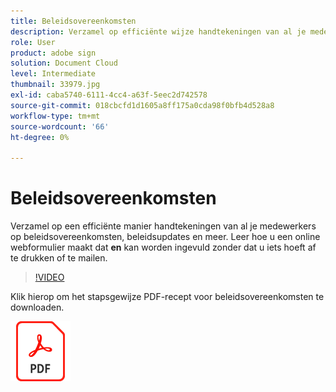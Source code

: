 ```yaml
---
title: Beleidsovereenkomsten
description: Verzamel op efficiënte wijze handtekeningen van al je medewerkers op beleidsovereenkomsten, updates en meer
role: User
product: adobe sign
solution: Document Cloud
level: Intermediate
thumbnail: 33979.jpg
exl-id: caba5740-6111-4cc4-a63f-5eec2d742578
source-git-commit: 018cbcfd1d1605a8ff175a0cda98f0bfb4d528a8
workflow-type: tm+mt
source-wordcount: '66'
ht-degree: 0%

---
```


# Beleidsovereenkomsten

Verzamel op een efficiënte manier handtekeningen van al je medewerkers op beleidsovereenkomsten, beleidsupdates en meer. Leer hoe u een online webformulier maakt dat **en** kan worden ingevuld zonder dat u iets hoeft af te drukken of te mailen.

>[!VIDEO](https://video.tv.adobe.com/v/33979?hidetitle=true)

Klik hierop om het stapsgewijze PDF-recept voor beleidsovereenkomsten te downloaden.

[![PDF-ontvanger downloaden](../assets/acrobat_PDF_96.png)](../assets/adobe-sign_set_up_a_web_form_use_case.pdf)
